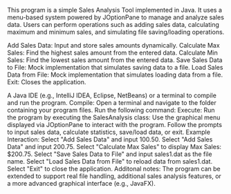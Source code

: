 This program is a simple Sales Analysis Tool implemented in Java. It uses a menu-based system powered by JOptionPane to manage and analyze sales data. Users can perform operations such as adding sales data, calculating maximum and minimum sales, and simulating file saving/loading operations.

Add Sales Data: Input and store sales amounts dynamically.
Calculate Max Sales: Find the highest sales amount from the entered data.
Calculate Min Sales: Find the lowest sales amount from the entered data.
Save Sales Data to File: Mock implementation that simulates saving data to a file.
Load Sales Data from File: Mock implementation that simulates loading data from a file.
Exit: Closes the application.

A Java IDE (e.g., IntelliJ IDEA, Eclipse, NetBeans) or a terminal to compile and run the program.
Compile: Open a terminal and navigate to the folder containing your program files. Run the following command:
Execute: Run the program by executing the SalesAnalysis class:
Use the graphical menu displayed via JOptionPane to interact with the program.
Follow the prompts to input sales data, calculate statistics, save/load data, or exit.
Example Interaction:
Select "Add Sales Data" and input 100.50.
Select "Add Sales Data" and input 200.75.
Select "Calculate Max Sales" to display Max Sales: $200.75.
Select "Save Sales Data to File" and input sales1.dat as the file name.
Select "Load Sales Data from File" to reload data from sales1.dat.
Select "Exit" to close the application.
Additonal notes:
The program can be extended to support real file handling, additional sales analysis features, or a more advanced graphical interface (e.g., JavaFX).
